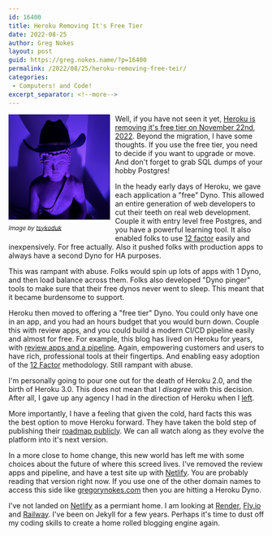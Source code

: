 ```yaml
---
id: 16400
title: Heroku Removing It's Free Tier
date: 2022-08-25
author: Greg Nokes
layout: post
guid: https://greg.nokes.name/?p=16400
permalink: /2022/08/25/heroku-removing-free-teir/
categories:
 - Computers! and Code!
excerpt_separator: <!--more-->
---
```


<div style="float: left; padding: 0 10px 10px 0;"><img src="/binaries/2022/08/buddha_bud.jpeg" width="200" alt="glass doors with bonasi tree etched"><br />
<sub><i>Image by <a href="https://twitter.com/tsykoduk">tsykoduk</a></i></sub></div>

Well, if you have not seen it yet, [Heroku is removing it's free tier on November 22nd, 2022](https://blog.heroku.com/next-chapter). Beyond the migration, I have some thoughts. If you use the free tier, you need to decide if you want to upgrade or move. And don't forget to grab SQL dumps of your hobby Postgres!

<!-- more -->

In the heady early days of Heroku, we gave each application a "free" Dyno. This allowed an entire generation of web developers to cut their teeth on real web development. Couple it with entry level free Postgres, and you have a powerful learning tool. It also enabled folks to use [12 factor](https://12factor.net) easily and inexpensively. For free actually. Also it pushed folks with production apps to always have a second Dyno for HA purposes.

This was rampant with abuse. Folks would spin up lots of apps with 1 Dyno, and then load balance across them. Folks also developed "Dyno pinger" tools to make sure that their free dynos never went to sleep. This meant that it became burdensome to support.

Heroku then moved to offering a "free tier" Dyno. You could only have one in an app, and you had an hours budget that you would burn down. Couple this with review apps, and you could build a modern CI/CD pipeline easily and almost for free. For example, this blog has lived on Heroku for years, with [review apps and a pipeline](https://greg.nokes.name/2018/02/26/how-i-do-it/). Again, empowering customers and users to have rich, professional tools at their fingertips. And enabling easy adoption of the [12 Factor](https://12factor.net) methodology. Still rampant with abuse.

I'm personally going to pour one out for the death of Heroku 2.0, and the birth of Heroku 3.0. This does not mean that I *disagree* with this decision. After all, I gave up any agency I had in the direction of Heroku when I [left](https://greg.nokes.name/2022/06/14/a-decade-at-heroku/). 

More importantly, I have a feeling that given the cold, hard facts this was the best option to move Heroku forward. They have taken the bold step of publishing their [roadmap publicly](https://github.com/heroku/roadmap). We can all watch along as they evolve the platform into it's next version.

In a more close to home change, this new world has left me with some choices about the future of where this screed lives. I've removed the review apps and pipeline, and have a test site up with [Netlify](https://www.netlify.com). You are probably reading that version right now. If you use one of the other domain names to access this side like [gregorynokes.com](https://gregorynokes.com/) then you are hitting a Heroku Dyno.

I've not landed on [Netlify](https://www.netlify.com) as a permiant home. I am looking at [Render](https://render.com), [Fly.io](https://fly.io) and [Railway](https://railway.app). I've been on Jekyll for a few years. Perhaps it's time to dust off my coding skills to create a home rolled blogging engine again.

